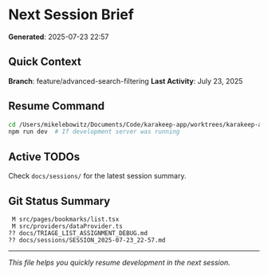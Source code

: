 # Next Session Brief

**Generated**: 2025-07-23 22:57

## Quick Context

**Branch**: feature/advanced-search-filtering
**Last Activity**: July 23, 2025

## Resume Command

```bash
cd /Users/mikelebowitz/Documents/Code/karakeep-app/worktrees/karakeep-app-creation/karakeep-frontend-repo
npm run dev  # If development server was running
```

## Active TODOs

Check `docs/sessions/` for the latest session summary.

## Git Status Summary

```
 M src/pages/bookmarks/list.tsx
 M src/providers/dataProvider.ts
?? docs/TRIAGE_LIST_ASSIGNMENT_DEBUG.md
?? docs/sessions/SESSION_2025-07-23_22-57.md

```

---

*This file helps you quickly resume development in the next session.*
